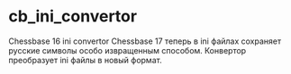 # cb_ini_convertor
 Chessbase 16 ini convertor
Chessbase 17 теперь в ini файлах сохраняет русские символы особо извращенным способом. Конвертор преобразует ini файлы в новый формат.